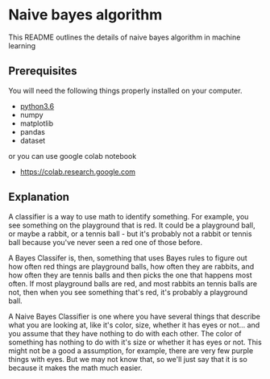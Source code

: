 # Naive bayes algorithm

This README outlines the details of naive bayes algorithm in machine learning

## Prerequisites

You will need the following things properly installed on your computer.

* [python3.6](https://www.python.org/downloads/)
* numpy
* matplotlib 
* pandas
* dataset 

or you can use google colab notebook
* https://colab.research.google.com

## Explanation
A classifier is a way to use math to identify something. For example, you see something on the playground that is red. It could be a playground ball, or maybe a rabbit, or a tennis ball - but it's probably not a rabbit or tennis ball because you've never seen a red one of those before.

A Bayes Classifer is, then, something that uses Bayes rules to figure out how often red things are playground balls, how often they are rabbits, and how often they are tennis balls and then picks the one that happens most often. If most playground balls are red, and most rabbits an tennis balls are not, then when you see something that's red, it's probably a playground ball.

A Naive Bayes Classifier is one where you have several things that describe what you are looking at, like it's color, size, whether it has eyes or not… and you assume that they have nothing to do with each other. The color of something has nothing to do with it's size or whether it has eyes or not. This might not be a good a assumption, for example, there are very few purple things with eyes. But we may not know that, so we'll just say that it is so because it makes the math much easier.
